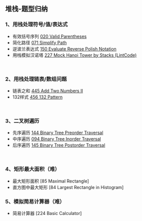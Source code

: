 ## 堆栈-题型归纳

### 1、用栈处理符号/值/表达式

  - 有效括号序列 [020 Valid Parentheses](https://github.com/LUCY78765580/Day-Day-Leetcode/blob/master/C/stack/020_Valid%20Parentheses.md)
  - 简化路径 [071 Simplify Path](https://github.com/LUCY78765580/Day-Day-Leetcode/blob/master/C/stack/071_Simplify%20Path.md)
  - 逆波兰表达式 [150 Evaluate Reverse Polish Notation](https://github.com/LUCY78765580/Day-Day-Leetcode/blob/master/C/stack/150_Evaluate%20Reverse%20Polish%20Notation.md)
  - 用栈模拟汉诺塔 [227 Mock Hanoi Tower by Stacks (LintCode) ](https://github.com/LUCY78765580/Day-Day-Leetcode/blob/master/C/stack/227_Mock%20Hanoi%20Tower%20by%20Stacks%20(Lintcode).md)
<br>

### 2、用栈处理链表/数组问题

  - 链表之和 [445 Add Two Numbers II](https://github.com/LUCY78765580/Day-Day-Leetcode/blob/master/C/stack/445_Add%20Two%20Numbers-2.md)
  - 132样式 [456 132 Pattern](https://github.com/LUCY78765580/Day-Day-Leetcode/blob/master/C/stack/456_132%20Pattern.md)
<br>

### 3、二叉树遍历

  - 先序遍历 [144  Binary Tree Preorder Traversal](https://github.com/LUCY78765580/Day-Day-Leetcode/blob/master/C/stack/144_Binary%20Tree%20Preorder%20Traversal.md)
  - 中序遍历 [094  Binary Tree Inorder Traversal](https://github.com/LUCY78765580/Day-Day-Leetcode/blob/master/C/stack/094_Binary%20Tree%20Inorder%20Traversal.md)
  - 后序遍历 [145  Binary Tree Postorder Traversal](https://github.com/LUCY78765580/Day-Day-Leetcode/blob/master/C/stack/145_Binary%20Tree%20Postorder%20Traversal.md)
<br>

### 4、矩形最大面积（难）

  - 最大矩形面积 [85 Maximal Rectangle]
  - 直方图中最大矩形 [84 Largest Rectangle in Histogram]

### 5、模拟简易计算器（难）

  - 简易计算器 [224 Basic Calculator]

<br>


